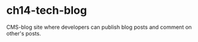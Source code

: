 # ch14-tech-blog
CMS-blog site where developers can publish blog posts and comment on other's posts.
